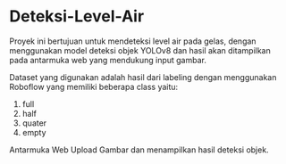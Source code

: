 # Deteksi-Level-Air

Proyek ini bertujuan untuk mendeteksi level air pada gelas, dengan menggunakan model deteksi objek YOLOv8 dan hasil akan ditampilkan pada antarmuka web yang mendukung input gambar.

Dataset yang digunakan adalah hasil dari labeling dengan menggunakan Roboflow yang memiliki beberapa class yaitu: 
1. full
2. half
3. quater
4. empty

Antarmuka Web Upload Gambar dan menampilkan hasil deteksi objek.
